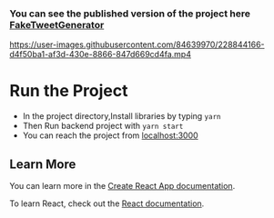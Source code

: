 ### You can see the published version of the project here [FakeTweetGenerator](https://faketweetgenerator.netlify.app/)

https://user-images.githubusercontent.com/84639970/228844166-d4f50ba1-af3d-430e-8866-847d669cd4fa.mp4

# Run the Project
- In the project directory,Install libraries by typing `yarn`
- Then Run backend project with `yarn start`
- You can reach the project from [localhost:3000](http://localhost:3000/)

## Learn More

You can learn more in the [Create React App documentation](https://facebook.github.io/create-react-app/docs/getting-started).

To learn React, check out the [React documentation](https://reactjs.org/).
